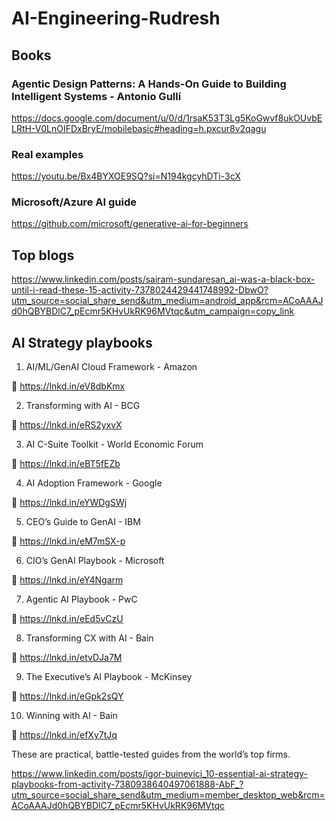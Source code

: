 # AI-Engineering-Rudresh


## Books

### Agentic Design Patterns: A Hands-On Guide to Building Intelligent Systems - Antonio Gullí

https://docs.google.com/document/u/0/d/1rsaK53T3Lg5KoGwvf8ukOUvbELRtH-V0LnOIFDxBryE/mobilebasic#heading=h.pxcur8v2qagu

### Real examples
https://youtu.be/Bx4BYXOE9SQ?si=N194kgcyhDTi-3cX
<transcript from comments>


### Microsoft/Azure AI guide

https://github.com/microsoft/generative-ai-for-beginners

## Top blogs

https://www.linkedin.com/posts/sairam-sundaresan_ai-was-a-black-box-until-i-read-these-15-activity-7378024429441748992-DbwO?utm_source=social_share_send&utm_medium=android_app&rcm=ACoAAAJd0hQBYBDlC7_pEcmr5KHvUkRK96MVtqc&utm_campaign=copy_link

## AI Strategy playbooks

1) AI/ML/GenAI Cloud Framework - Amazon

🔗 https://lnkd.in/eV8dbKmx

2) Transforming with AI - BCG

🔗 https://lnkd.in/eRS2yxvX

3) AI C-Suite Toolkit - World Economic Forum

🔗 https://lnkd.in/eBT5fEZb

4) AI Adoption Framework - Google

🔗 https://lnkd.in/eYWDgSWj

5) CEO’s Guide to GenAI - IBM

🔗 https://lnkd.in/eM7mSX-p

6) CIO’s GenAI Playbook - Microsoft

🔗 https://lnkd.in/eY4Ngarm

7) Agentic AI Playbook - PwC

🔗 https://lnkd.in/eEd5vCzU

8) Transforming CX with AI - Bain

🔗 https://lnkd.in/etvDJa7M

9) The Executive’s AI Playbook - McKinsey

🔗 https://lnkd.in/eGpk2sQY

10) Winning with AI - Bain

🔗 https://lnkd.in/efXy7tJq

These are practical, battle-tested guides from the world’s top firms.

https://www.linkedin.com/posts/igor-buinevici_10-essential-ai-strategy-playbooks-from-activity-7380938640497061888-AbF_?utm_source=social_share_send&utm_medium=member_desktop_web&rcm=ACoAAAJd0hQBYBDlC7_pEcmr5KHvUkRK96MVtqc










